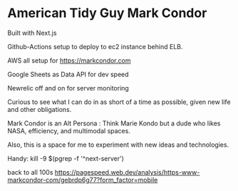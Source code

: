 # American Tidy Guy Mark Condor

Built with Next.js

Github-Actions setup to deploy to ec2 instance behind ELB.

AWS all setup for https://markcondor.com

Google Sheets as Data API for dev speed

Newrelic off and on for server monitoring

Curious to see what I can do in as short of a time as possible, given new life and other obligations.

Mark Condor is an Alt Persona : Think Marie Kondo but a dude who likes NASA, efficiency, and multimodal spaces.

Also, this is a space for me to experiment with new ideas and technologies.

Handy:
kill -9 $(pgrep -f '^next-server')

back to all 100s
https://pagespeed.web.dev/analysis/https-www-markcondor-com/gebrdp6g77?form_factor=mobile


